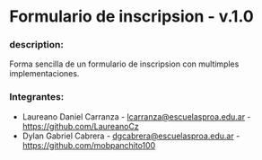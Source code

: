 # Formulario de inscripsion - v.1.0
### description:
Forma sencilla de un formulario de inscripsion con multimples implementaciones.

### Integrantes:
- Laureano Daniel Carranza - lcarranza@escuelasproa.edu.ar - https://github.com/LaureanoCz
- Dylan Gabriel Cabrera - dgcabrera@escuelasproa.edu.ar - https://github.com/mobpanchito100